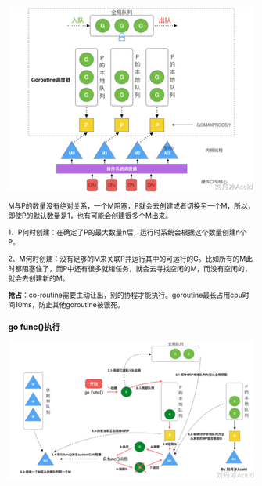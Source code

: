 ![img](协程调度GMP.assets/1650776301442-fb76123c-8d0e-4375-af35-b5728a5b1bc7.jpeg)



M与P的数量没有绝对关系，一个M阻塞，P就会去创建或者切换另一个M，所以，即使P的默认数量是1，也有可能会创建很多个M出来。

1、P何时创建：在确定了P的最大数量n后，运行时系统会根据这个数量创建n个P。

2、M何时创建：没有足够的M来关联P并运行其中的可运行的G。比如所有的M此时都阻塞住了，而P中还有很多就绪任务，就会去寻找空闲的M，而没有空闲的，就会去创建新的M。



**抢占**：co-routine需要主动让出，别的协程才能执行。goroutine最长占用cpu时间10ms，防止其他goroutine被饿死。







### go func()执行

![img](协程调度GMP.assets/1650776333419-50d3a922-bd53-4bff-b0b6-280e6abc5d74.jpeg)





















